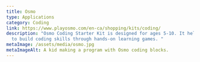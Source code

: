 ```yaml
---
title: Osmo
type: Applications
category: Coding
link: https://www.playosmo.com/en-ca/shopping/kits/coding/
description: "Osmo Coding Starter Kit is designed for ages 5-10. It helps kids
  to build coding skills through hands-on learning games. "
metaImage: /assets/media/osmo.jpg
metaImageAlt: A kid making a program with Osmo coding blocks.
---
```

